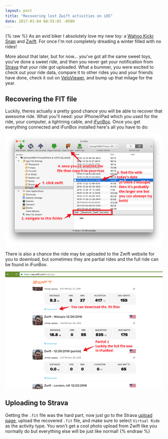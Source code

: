 ```yaml
---
layout: post
title: "Recovering lost Zwift activities on iOS"
date: 2017-01-04 08:55:03 -0500
---
```

{% raw %}
As an avid biker I absolutely love my new toy: a [Wahoo Kickr Snap](http://www.wahoofitness.com/devices/kickr-snap-bike-trainer) and [Zwift](http://zwift.com/). For once I'm not completely dreading a winter filled with no rides!

More about that later, but for now... you've got all the same sweet toys, you've done a sweet ride, and then you never get your notification from [Strava](https://www.strava.com/) that your ride got uploaded. What a bummer, you were excited to check out your ride data, compare it to other rides you and your friends have done, check it out on [VeloViewer](https://veloviewer.com), and bump up that milage for the year.

## Recovering the FIT file

Luckily, theres actually a pretty good chance you will be able to recover that awesome ride. What you'll need: your iPhone/iPad which you used for the ride, your computer, a lightning cable, and [iFunBox](http://www.i-funbox.com/en_download.html). Once you get everything connected and iFunBox installed here's all you have to do:

![Zwift iOS activities on iFunBox](/img/2017-01-04-recovering-lost-zwift-activities-on-ios-1.png)

There is also a chance the ride may be uploaded to the Zwift website for you to download, but sometimes they are partial rides and the full ride can be found in iFunBox.

![Zwift activities on zwift.com](/img/2017-01-04-recovering-lost-zwift-activities-on-ios-2.png)

## Uploading to Strava

Getting the `.fit` file was the hard part, now just go to the Strava [upload page](https://www.strava.com/upload/select), upload the recovered `.fit` file, and make sure to select `Virtual Ride` as the activity type. You won't get a cool photo upload from Zwift like you normally do but everything else will be just like normal!
{% endraw %}
